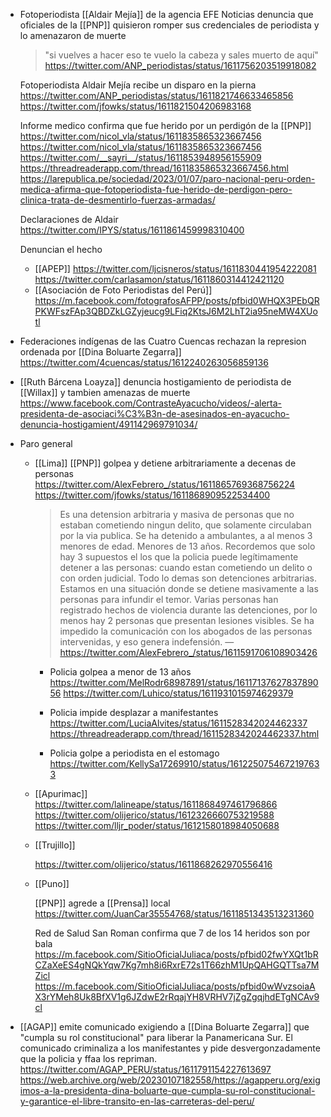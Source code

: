 - Fotoperiodista [[Aldair Mejía]] de la agencia EFE Noticias denuncia que oficiales de la [[PNP]] quisieron romper sus credenciales de periodista y lo amenazaron de muerte

  > "si vuelves a hacer eso te vuelo la cabeza y sales muerto de aquí" https://twitter.com/ANP_periodistas/status/1611756203519918082

  Fotoperiodista Aldair Mejía recibe un disparo en la pierna
  https://twitter.com/ANP_periodistas/status/1611821746633465856
  https://twitter.com/jfowks/status/1611821504206983168

  Informe medico confirma que fue herido por un perdigón de la [[PNP]]
  https://twitter.com/nicol_vla/status/1611835865323667456
  https://twitter.com/nicol_vla/status/1611835865323667456
  https://twitter.com/__sayri__/status/1611853948956155909
  https://threadreaderapp.com/thread/1611835865323667456.html
  https://larepublica.pe/sociedad/2023/01/07/paro-nacional-peru-orden-medica-afirma-que-fotoperiodista-fue-herido-de-perdigon-pero-clinica-trata-de-desmentirlo-fuerzas-armadas/

  Declaraciones de Aldair https://twitter.com/IPYS/status/1611861459998310400

  Denuncian el hecho

  - [[APEP]] https://twitter.com/ljcisneros/status/1611830441954222081 https://twitter.com/carlasamon/status/1611860314412421120
  - [[Asociación de Foto Periodistas del Perú]] https://m.facebook.com/fotografosAFPP/posts/pfbid0WHQX3PEbQRPKWFszFAp3QBDZkLGZyjeucg9LFiq2KtsJ6M2LhT2ia95neMW4XUotl

- Federaciones indígenas de las Cuatro Cuencas rechazan la represion ordenada por [[Dina Boluarte Zegarra]]
  https://twitter.com/4cuencas/status/1612240263056859136

- [[Ruth Bárcena Loayza]] denuncia hostigamiento de periodista de [[Willax]] y tambien amenazas de muerte
  https://www.facebook.com/ContrasteAyacucho/videos/-alerta-presidenta-de-asociaci%C3%B3n-de-asesinados-en-ayacucho-denuncia-hostigamient/491142969791034/

- Paro general

  - [[Lima]]
    [[PNP]] golpea y detiene arbitrariamente a decenas de personas
    https://twitter.com/AlexFebrero_/status/1611865769368756224
    https://twitter.com/jfowks/status/1611868909522534400

    > Es una detension arbitraria y masiva de personas que no estaban cometiendo ningun delito, que solamente circulaban por la via publica.
    > Se ha detenido a ambulantes, a al menos 3 menores de edad. Menores de 13 años. Recordemos que solo hay 3 supuestos el los que la policia puede legítimamente detener a las personas: cuando estan cometiendo un delito o con orden judicial.
    > Todo lo demas son detenciones arbitrarias. Estamos en una situación donde se detiene masivamente a las personas para infundir el temor. Varias personas han registrado hechos de violencia durante las detenciones, por lo menos hay 2 personas que presentan lesiones visibles.
    > Se ha impedido la comunicación con los abogados de las personas intervenidas, y eso genera indefensión.
    > — https://twitter.com/AlexFebrero_/status/1611591706108903426

    - Policia golpea a menor de 13 años
      https://twitter.com/MelRodr68987891/status/1611713762783789056
      https://twitter.com/Luhico/status/1611931015974629379

    - Policia impide desplazar a manifestantes
      https://twitter.com/LuciaAlvites/status/1611528342024462337
      https://threadreaderapp.com/thread/1611528342024462337.html

    - Policia golpe a periodista en el estomago
      https://twitter.com/KellySa17269910/status/1612250754672197633

  - [[Apurimac]]
    https://twitter.com/lalineape/status/1611868497461796866
    https://twitter.com/olijerico/status/1612326660753219588
    https://twitter.com/lljr_poder/status/1612158018984050688
  - [[Trujillo]]

    https://twitter.com/olijerico/status/1611868262970556416

  - [[Puno]]

    [[PNP]] agrede a [[Prensa]] local https://twitter.com/JuanCar35554768/status/1611851343513231360

    Red de Salud San Roman confirma que 7 de los 14 heridos son por bala
    https://m.facebook.com/SitioOficialJuliaca/posts/pfbid02fwYXQt1bRCZaXeES4gNQkYqw7Kg7mh8i6RxrE72s1T66zhM1UpQAHGQTTsa7MZicl
    https://m.facebook.com/SitioOficialJuliaca/posts/pfbid0wWvzsoiaAX3rYMeh8Uk8BfXV1g6JZdwE2rRqajYH8VRHV7jZgZgqjhdETgNCAv9cl

- [[AGAP]] emite comunicado exigiendo a [[Dina Boluarte Zegarra]] que "cumpla su rol constitucional" para liberar la Panamericana Sur. El comunicado criminaliza a los manifestantes y pide desvergonzadamente que la policia y ffaa los repriman.
  https://twitter.com/AGAP_PERU/status/1611791154227613697
  https://web.archive.org/web/20230107182558/https://agapperu.org/exigimos-a-la-presidenta-dina-boluarte-que-cumpla-su-rol-constitucional-y-garantice-el-libre-transito-en-las-carreteras-del-peru/
